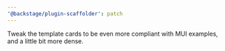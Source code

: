 ```yaml
---
'@backstage/plugin-scaffolder': patch
---
```


Tweak the template cards to be even more compliant with MUI examples, and a little bit more dense.
